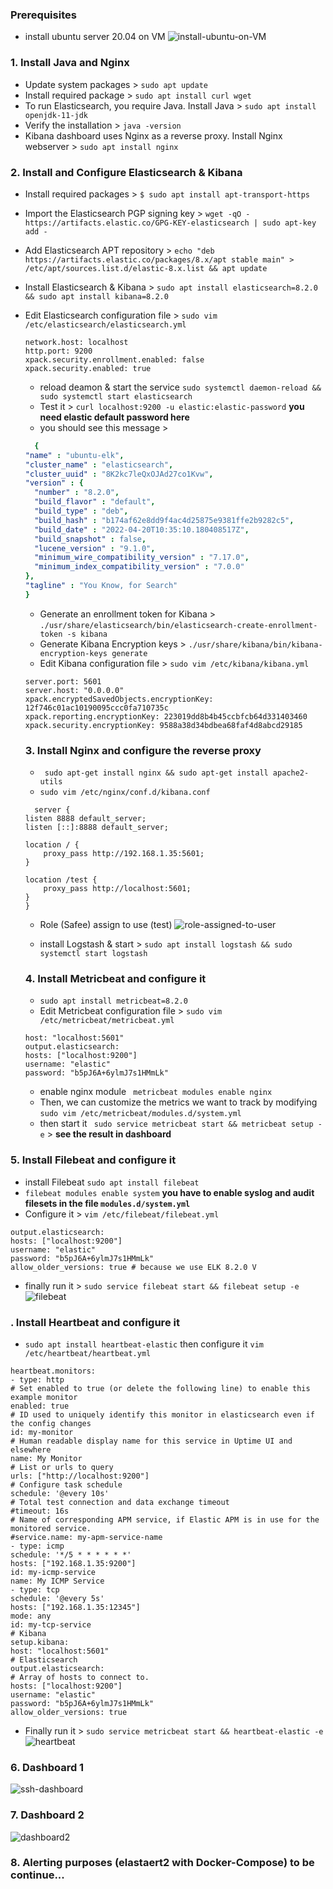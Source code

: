 ### Prerequisites
* install ubuntu server 20.04 on VM
![install-ubuntu-on-VM](https://user-images.githubusercontent.com/38042656/200448074-63632f1c-6b7f-4524-b750-a8140d19c0f7.png)


### 1. Install Java and Nginx
  - Update system packages > ```sudo apt update```
  - Install required package > ```sudo apt install curl wget```
  - To run Elasticsearch, you require Java. Install Java > ``` sudo apt install openjdk-11-jdk ```
  - Verify the installation > ``` java -version ```
  - Kibana dashboard uses Nginx as a reverse proxy. Install Nginx webserver > ``` sudo apt install nginx ```

### 2. Install and Configure Elasticsearch & Kibana
  - Install required packages > ``` $ sudo apt install apt-transport-https ```
  - Import the Elasticsearch PGP signing key > ``` wget -qO - https://artifacts.elastic.co/GPG-KEY-elasticsearch | sudo apt-key add - ```
  - Add Elasticsearch APT repository > ``` echo "deb https://artifacts.elastic.co/packages/8.x/apt stable main" > /etc/apt/sources.list.d/elastic-8.x.list && apt update ```
  - Install Elasticsearch & Kibana > ``` sudo apt install elasticsearch=8.2.0 && sudo apt install kibana=8.2.0 ```
  - Edit Elasticsearch configuration file > ``` sudo vim /etc/elasticsearch/elasticsearch.yml ```
    ```
    network.host: localhost
    http.port: 9200
    xpack.security.enrollment.enabled: false
    xpack.security.enabled: true
    ```    
    - reload deamon & start the service ``` sudo systemctl daemon-reload && sudo systemctl start elasticsearch ```
    - Test it > ``` curl localhost:9200 -u elastic:elastic-password ``` **you need elastic default password here**
    - you should see this message > 
    
    ```yml
      {
    "name" : "ubuntu-elk",
    "cluster_name" : "elasticsearch",
    "cluster_uuid" : "8K2kc7leQxOJAd27co1Kvw",
    "version" : {
      "number" : "8.2.0",
      "build_flavor" : "default",
      "build_type" : "deb",
      "build_hash" : "b174af62e8dd9f4ac4d25875e9381ffe2b9282c5",
      "build_date" : "2022-04-20T10:35:10.180408517Z",
      "build_snapshot" : false,
      "lucene_version" : "9.1.0",
      "minimum_wire_compatibility_version" : "7.17.0",
      "minimum_index_compatibility_version" : "7.0.0"
    },
    "tagline" : "You Know, for Search"
    }
    ```
    - Generate an enrollment token for Kibana >  ``` ./usr/share/elasticsearch/bin/elasticsearch-create-enrollment-token -s kibana ```
    - Generate Kibana Encryption keys > ``` ./usr/share/kibana/bin/kibana-encryption-keys generate ```
    - Edit Kibana configuration file > ``` sudo vim /etc/kibana/kibana.yml ```
    ```
    server.port: 5601
    server.host: "0.0.0.0"
    xpack.encryptedSavedObjects.encryptionKey: 12f746c01ac10190095ccc0fa710735c
    xpack.reporting.encryptionKey: 223019dd8b4b45ccbfcb64d331403460
    xpack.security.encryptionKey: 9588a38d34bdbea68faf4d8abcd29185

    ```
    ### 3. Install Nginx and configure the reverse proxy
      - ``` sudo apt-get install nginx && sudo apt-get install apache2-utils```
      - ``` sudo vim /etc/nginx/conf.d/kibana.conf ```
      ```
        server {
      listen 8888 default_server;
      listen [::]:8888 default_server;

      location / {
          proxy_pass http://192.168.1.35:5601;
      }

      location /test {
          proxy_pass http://localhost:5601;
      }
    }
    ```
    - Role (Safee) assign to use (test)
    ![role-assigned-to-user](https://user-images.githubusercontent.com/38042656/200447966-4491c55b-ad41-4e55-a5fd-9c285e1dcb95.png)

    - install Logstash & start > ``` sudo apt install logstash && sudo systemctl start logstash ```
    ### 4. Install Metricbeat and configure it
    - ``` sudo apt install metricbeat=8.2.0 ```
    - Edit Metricbeat configuration file > ``` sudo vim /etc/metricbeat/metricbeat.yml ```
    ```
    host: "localhost:5601"
    output.elasticsearch:
    hosts: ["localhost:9200"]
    username: "elastic"
    password: "b5pJ6A+6ylmJ7s1HMmLk"
    ```
    - enable nginx module ``` metricbeat modules enable nginx```
    - Then, we can customize the metrics we want to track by modifying ```sudo vim /etc/metricbeat/modules.d/system.yml```
    - then start it ``` sudo service metricbeat start && metricbeat setup -e``` > **see the result in dashboard**
    
  ### 5. Install Filebeat and configure it
  - install Filebeat ``` sudo apt install filebeat ``` 
  - ```filebeat modules enable system``` **you have to enable syslog and audit filesets in the file ```modules.d/system.yml```**
  - Configure it > ``` vim /etc/filebeat/filebeat.yml ```
  ```
  output.elasticsearch:
  hosts: ["localhost:9200"]
  username: "elastic"
  password: "b5pJ6A+6ylmJ7s1HMmLk"
  allow_older_versions: true # because we use ELK 8.2.0 V
  ```
  - finally run it > ```sudo service filebeat start && filebeat setup -e ```
  ![filebeat](https://user-images.githubusercontent.com/38042656/200447478-b38821e3-4afd-4a7a-ba6d-8f67995e2117.png)
  ### . Install Heartbeat and configure it
  - ``` sudo apt install heartbeat-elastic ``` then configure it ``` vim /etc/heartbeat/heartbeat.yml ```
  ```
  heartbeat.monitors:
- type: http
  # Set enabled to true (or delete the following line) to enable this example monitor
  enabled: true
  # ID used to uniquely identify this monitor in elasticsearch even if the config changes
  id: my-monitor
  # Human readable display name for this service in Uptime UI and elsewhere
  name: My Monitor
  # List or urls to query
  urls: ["http://localhost:9200"]
  # Configure task schedule
  schedule: '@every 10s'
  # Total test connection and data exchange timeout
  #timeout: 16s
  # Name of corresponding APM service, if Elastic APM is in use for the monitored service.
  #service.name: my-apm-service-name
- type: icmp
  schedule: '*/5 * * * * * *'
  hosts: ["192.168.1.35:9200"]
  id: my-icmp-service
  name: My ICMP Service
- type: tcp
  schedule: '@every 5s'
  hosts: ["192.168.1.35:12345"]
  mode: any
  id: my-tcp-service
  # Kibana
  setup.kibana:
  host: "localhost:5601"
  # Elasticsearch
  output.elasticsearch:
  # Array of hosts to connect to.
  hosts: ["localhost:9200"]
  username: "elastic"
  password: "b5pJ6A+6ylmJ7s1HMmLk"
  allow_older_versions: true
  ```
  - Finally run it > ``` sudo service metricbeat start && heartbeat-elastic -e ```
   ![heartbeat](https://user-images.githubusercontent.com/38042656/200447700-4b12fb17-7bd8-4f6f-a599-d731818ee61b.png)

  ### 6. Dashboard 1
  ![ssh-dashboard](https://user-images.githubusercontent.com/38042656/200446446-b327be83-dc7d-48ee-b562-1d7e10b00658.png)
  ### 7. Dashboard 2
  ![dashboard2](https://user-images.githubusercontent.com/38042656/200446492-8dfb3e0c-1664-478c-972e-3dfbb1cbad83.png)
  ### 8. Alerting purposes (elastaert2 with Docker-Compose) to be continue...
